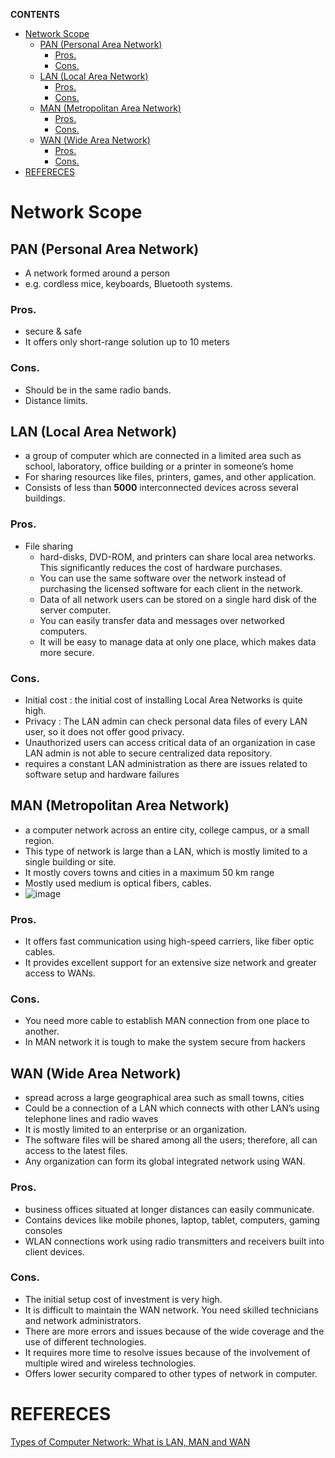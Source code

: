 **CONTENTS**

- [Network Scope](#network-scope)
  - [PAN (Personal Area Network)](#pan-personal-area-network)
    - [Pros.](#pros)
    - [Cons.](#cons)
  - [LAN (Local Area Network)](#lan-local-area-network)
    - [Pros.](#pros-1)
    - [Cons.](#cons-1)
  - [MAN (Metropolitan Area Network)](#man-metropolitan-area-network)
    - [Pros.](#pros-2)
    - [Cons.](#cons-2)
  - [WAN (Wide Area Network)](#wan-wide-area-network)
    - [Pros.](#pros-3)
    - [Cons.](#cons-3)
- [REFERECES](#refereces)

# Network Scope
## PAN (Personal Area Network)
  -  A network formed around a person
  -  e.g. cordless mice, keyboards, Bluetooth systems.
### Pros.
  - secure & safe
  - It offers only short-range solution up to 10 meters
### Cons.
  - Should be in the same radio bands.
  - Distance limits.
## LAN (Local Area Network)
  -  a group of computer which are connected in a limited area such as school, laboratory, office building or a printer in someone’s home
  -  For sharing resources like files, printers, games, and other application. 
  -  Consists of less than **5000** interconnected devices across several buildings.
### Pros.
  - File sharing
      - hard-disks, DVD-ROM, and printers can share local area networks. This significantly reduces the cost of hardware purchases.
      - You can use the same software over the network instead of purchasing the licensed software for each client in the network.
      - Data of all network users can be stored on a single hard disk of the server computer.
      - You can easily transfer data and messages over networked computers.
      - It will be easy to manage data at only one place, which makes data more secure.
### Cons.
  - Initial cost : the initial cost of installing Local Area Networks is quite high.
  - Privacy : The LAN admin can check personal data files of every LAN user, so it does not offer good privacy.
  - Unauthorized users can access critical data of an organization in case LAN admin is not able to secure centralized data repository.
  -  requires a constant LAN administration as there are issues related to software setup and hardware failures

## MAN (Metropolitan Area Network)
  -  a computer network across an entire city, college campus, or a small region. 
  -  This type of network is large than a LAN, which is mostly limited to a single building or site. 
  -  It mostly covers towns and cities in a maximum 50 km range
  -  Mostly used medium is optical fibers, cables.
  - ![image](https://www.guru99.com/images/1/090719_0501_TypesofComp4.png)
### Pros.
  - It offers fast communication using high-speed carriers, like fiber optic cables.
  - It provides excellent support for an extensive size network and greater access to WANs.
### Cons.
  - You need more cable to establish MAN connection from one place to another.
  - In MAN network it is tough to make the system secure from hackers
## WAN (Wide Area Network)
  - spread across a large geographical area such as small towns, cities 
  - Could be a connection of a LAN which connects with other LAN’s using telephone lines and radio waves
  - It is mostly limited to an enterprise or an organization.
  - The software files will be shared among all the users; therefore, all can access to the latest files.
  - Any organization can form its global integrated network using WAN.
### Pros.
  - business offices situated at longer distances can easily communicate.
  - Contains devices like mobile phones, laptop, tablet, computers, gaming consoles
  - WLAN connections work using radio transmitters and receivers built into client devices.
### Cons.
  - The initial setup cost of investment is very high.
  - It is difficult to maintain the WAN network. You need skilled technicians and network administrators.
  - There are more errors and issues because of the wide coverage and the use of different technologies.
  - It requires more time to resolve issues because of the involvement of multiple wired and wireless technologies.
  - Offers lower security compared to other types of network in computer.

# REFERECES
[Types of Computer Network: What is LAN, MAN and WAN](https://www.guru99.com/types-of-computer-network.html)
